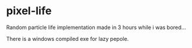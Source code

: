# pixel-life
Random particle life implementation made in 3 hours while i was bored...

There is a windows compiled exe for lazy pepole.
